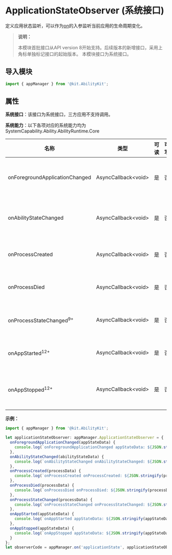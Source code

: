 # ApplicationStateObserver (系统接口)

定义应用状态监听，可以作为[on](js-apis-app-ability-appManager-sys.md#appmanageron)的入参监听当前应用的生命周期变化。

> **说明：**
> 
> 本模块首批接口从API version 8开始支持。后续版本的新增接口，采用上角标单独标记接口的起始版本。
> 本模块接口为系统接口。

## 导入模块

```ts
import { appManager } from '@kit.AbilityKit';
```

## 属性

**系统接口**：该接口为系统接口，三方应用不支持调用。

**系统能力**：以下各项对应的系统能力均为SystemCapability.Ability.AbilityRuntime.Core

| 名称                             | 类型                    | 可读 | 可写 | 说明   |
| -------------------------------- | ---------------------- | ---- | ---- | ------------------ |
| onForegroundApplicationChanged   | AsyncCallback\<void>   | 是   | 否   | 应用前后台状态发生变化时执行的回调函数。传入参数类型是[AppStateData](js-apis-inner-application-appStateData-sys.md)。 |
| onAbilityStateChanged            | AsyncCallback\<void>   | 是   | 否  | ability状态发生变化时执行的回调函数。传入参数类型是[AbilityStateData](js-apis-inner-application-abilityStateData-sys.md)。   |
| onProcessCreated                 | AsyncCallback\<void>   | 是   | 否   | 进程创建时执行的回调函数。传入参数类型是[ProcessData](js-apis-inner-application-processData-sys.md)。          |
| onProcessDied                     | AsyncCallback\<void>   | 是   | 否   | 进程销毁时执行的回调函数。传入参数类型是[ProcessData](js-apis-inner-application-processData-sys.md)。          |
| onProcessStateChanged<sup>9+</sup> | AsyncCallback\<void>   | 是   | 否   | 进程状态更新时执行的回调函数。传入参数类型是[ProcessData](js-apis-inner-application-processData-sys.md)。        |
| onAppStarted<sup>12+</sup>       | AsyncCallback\<void>   | 是   | 否   | 应用第一个进程创建时执行的回调函数。传入参数类型是[AppStateData](js-apis-inner-application-appStateData-sys.md)。     |
| onAppStopped<sup>12+</sup>       | AsyncCallback\<void>   | 是   | 否   | 应用最后一个进程销毁时执行的回调函数。传入参数类型是[AppStateData](js-apis-inner-application-appStateData-sys.md)。     |

**示例：**
```ts
import { appManager } from '@kit.AbilityKit';

let applicationStateObserver: appManager.ApplicationStateObserver = {
  onForegroundApplicationChanged(appStateData) {
    console.log(`onForegroundApplicationChanged appStateData: ${JSON.stringify(appStateData)}`);
  },
  onAbilityStateChanged(abilityStateData) {
    console.log(`onAbilityStateChanged onAbilityStateChanged: ${JSON.stringify(abilityStateData)}`);
  },
  onProcessCreated(processData) {
    console.log(`onProcessCreated onProcessCreated: ${JSON.stringify(processData)}`);
  },
  onProcessDied(processData) {
    console.log(`onProcessDied onProcessDied: ${JSON.stringify(processData)}`);
  },
  onProcessStateChanged(processData) {
    console.log(`onProcessStateChanged onProcessStateChanged: ${JSON.stringify(processData)}`);
  },
  onAppStarted(appStateData) {
    console.log(`onAppStarted appStateData: ${JSON.stringify(appStateData)}`);
  },
  onAppStopped(appStateData) {
    console.log(`onAppStopped appStateData: ${JSON.stringify(appStateData)}`);
  }
};
let observerCode = appManager.on('applicationState', applicationStateObserver);
```